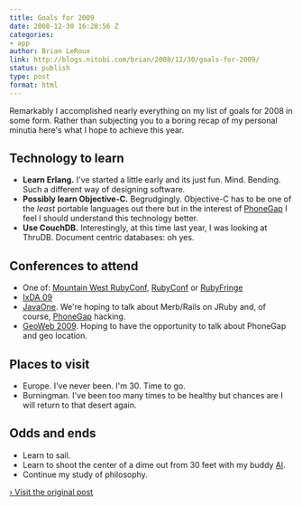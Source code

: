```yaml
---
title: Goals for 2009
date: 2008-12-30 16:28:56 Z
categories:
- app
author: Brian LeRoux
link: http://blogs.nitobi.com/brian/2008/12/30/goals-for-2009/
status: publish
type: post
format: html
---
```


Remarkably I accomplished nearly everything on my list of goals for 2008 in some form. Rather than subjecting you to a boring recap of my personal minutia here's what I hope to achieve this year.

## Technology to learn

* **Learn Erlang.** I've started a little early and its just fun. Mind. Bending. Such a different way of designing software.
* **Possibly learn Objective-C.** Begrudgingly. Objective-C has to be one of the _least_ portable languages out there but in the interest of [PhoneGap](http://phonegap.com) I feel I should understand this technology better.
* **Use CouchDB.** Interestingly, at this time last year, I was looking at ThruDB. Document centric databases: oh yes.

## Conferences to attend

* One of: [Mountain West RubyConf](http://mtnwestrubyconf.org/), [RubyConf](http://rubyconf.org/) or [RubyFringe](http://rubyfringe.com/)
* [IxDA 09](http://interaction09.ixda.org/)
* [JavaOne](http://java.sun.com/javaone/). We're hoping to talk about Merb/Rails on JRuby and, of course, [PhoneGap](http://phonegap.com) hacking.
* [GeoWeb 2009](http://geowebconference.org/). Hoping to have the opportunity to talk about PhoneGap and geo location.

## Places to visit

* Europe. I've never been. I'm 30\. Time to go.
* Burningman. I've been too many times to be healthy but chances are I will return to that desert again.

## Odds and ends

* Learn to sail.
* Learn to shoot the center of a dime out from 30 feet with my buddy [Al](http://allanharding.com).
* Continue my study of philosophy.

[› Visit the original post](http://blogs.nitobi.com/brian/2008/12/30/goals-for-2009/)
